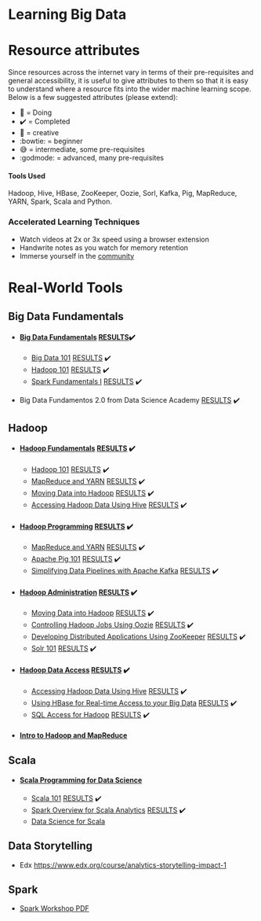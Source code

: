 # Learning Big Data
# Resource attributes

Since resources across the internet vary in terms of their pre-requisites and general accessibility, it is useful to
give attributes to them so that it is easy to understand where a resource fits into the wider machine learning scope. Below is a few suggested attributes (please extend):
 
 - :blue_book: = Doing
 - :heavy_check_mark: = Completed
 - :rainbow: = creative
 - :bowtie: = beginner
 - :sweat_smile: = intermediate, some pre-requisites
 - :godmode: = advanced, many pre-requisites


#### Tools Used
Hadoop, Hive, HBase, ZooKeeper, Oozie, Sorl, Kafka, Pig, MapReduce, YARN, Spark, Scala and Python.

### Accelerated Learning Techniques
- Watch videos at 2x or 3x speed using a browser extension
- Handwrite notes as you watch for memory retention
- Immerse yourself in the [community](https://medium.com/@exastax/top-20-data-science-blogs-and-websites-for-data-scientists-d88b7d99740)

# Real-World Tools

## Big Data Fundamentals
- #### [Big Data Fundamentals](https://cognitiveclass.ai/learn/big-data/) [RESULTS](https://github.com/helpthx/Big_Data/tree/master/Big%20Data%20Fundamentals):heavy_check_mark:
	- [Big Data 101](https://cognitiveclass.ai/courses/what-is-big-data/) [RESULTS](https://github.com/helpthx/Big_Data/blob/master/Big%20Data%20Fundamentals/Cognitive%20Class%20BD0101EN%20Certificate%20_%20Cognitive%20Class.pdf) :heavy_check_mark:
	- [Hadoop 101](https://cognitiveclass.ai/courses/introduction-to-hadoop/) [RESULTS](https://github.com/helpthx/Big_Data/blob/master/Big%20Data%20Fundamentals/BigDataUniversity%20BD0111EN%20Certificate%20_%20Cognitive%20Class.pdf) :heavy_check_mark:
	- [Spark Fundamentals I](https://cognitiveclass.ai/courses/what-is-spark/) [RESULTS](https://github.com/helpthx/Big_Data/blob/master/Big%20Data%20Fundamentals/Cognitive%20Class%20BD0211EN%20Certificate%20_%20Cognitive%20Class.pdf) :heavy_check_mark:

- Big Data Fundamentos 2.0 from Data Science Academy [RESULTS](https://github.com/helpthx/Big_Data/blob/master/certificate-big-data-fundamentos-20.pdf) :heavy_check_mark:

## Hadoop
- #### [Hadoop Fundamentals](https://cognitiveclass.ai/learn/hadoop/) [RESULTS](https://github.com/helpthx/Big_Data/tree/master/Hadoop%20Fundamentals) :heavy_check_mark:
 	- [Hadoop 101](https://cognitiveclass.ai/courses/introduction-to-hadoop/) [RESULTS](https://github.com/helpthx/Big_Data/blob/master/Big%20Data%20Fundamentals/BigDataUniversity%20BD0111EN%20Certificate%20_%20Cognitive%20Class.pdf) :heavy_check_mark:
	- [MapReduce and YARN](https://cognitiveclass.ai/courses/mapreduce-and-yarn/) [RESULTS](https://github.com/helpthx/Big_Data/blob/master/Hadoop%20Fundamentals/Big%20Data%20University%20BD0115EN%20Certificate%20_%20Cognitive%20Class.pdf) :heavy_check_mark:
	- [Moving Data into Hadoop](https://cognitiveclass.ai/courses/flume-sqoop-moving-data-into-hadoop/) [RESULTS](https://github.com/helpthx/Big_Data/blob/master/Hadoop%20Fundamentals/Big%20Data%20University%20BD0131EN%20Certificate%20_%20Cognitive%20Class.pdf) :heavy_check_mark:
	- [Accessing Hadoop Data Using Hive](https://cognitiveclass.ai/courses/hadoop-hive/) [RESULTS](https://github.com/helpthx/Big_Data/blob/master/Hadoop%20Fundamentals/Big%20Data%20University%20BD0141EN%20Certificate%20_%20Cognitive%20Class.pdf) :heavy_check_mark:
- #### [Hadoop Programming](https://cognitiveclass.ai/learn/big-data-hadoop-programming/) [RESULTS](https://github.com/helpthx/Big_Data/tree/master/Hadoop%20Programming) :heavy_check_mark:
	-  [MapReduce and YARN](https://cognitiveclass.ai/courses/mapreduce-and-yarn/) [RESULTS](https://github.com/helpthx/Big_Data/blob/master/Hadoop%20Fundamentals/Big%20Data%20University%20BD0115EN%20Certificate%20_%20Cognitive%20Class.pdf) :heavy_check_mark:
	- [Apache Pig 101](https://cognitiveclass.ai/courses/introduction-to-pig/) [RESULTS](https://github.com/helpthx/Big_Data/blob/master/Hadoop%20Programming/Big%20Data%20University%20BD0121EN%20Certificate%20_%20Cognitive%20Class.pdf) :heavy_check_mark:
	- [Simplifying Data Pipelines with Apache Kafka](https://cognitiveclass.ai/courses/simplifyingdatapipelines/) [RESULTS](https://github.com/helpthx/Big_Data/blob/master/Hadoop%20Programming/Big%20Data%20University%20BD0123EN%20Certificate%20_%20Cognitive%20Class.pdf) :heavy_check_mark:

- #### [Hadoop Administration](https://cognitiveclass.ai/learn/hadoop-administration/) [RESULTS](https://github.com/helpthx/Big_Data/tree/master/Hadoop%20Administration) :heavy_check_mark:
	- [Moving Data into Hadoop](https://cognitiveclass.ai/courses/flume-sqoop-moving-data-into-hadoop/) [RESULTS](https://github.com/helpthx/Big_Data/blob/master/Hadoop%20Fundamentals/Big%20Data%20University%20BD0131EN%20Certificate%20_%20Cognitive%20Class.pdf) :heavy_check_mark:
	- [Controlling Hadoop Jobs Using Oozie](https://cognitiveclass.ai/courses/controlling-hadoop-jobs-using-oozie/) [RESULTS](https://github.com/helpthx/Big_Data/blob/master/Hadoop%20Administration/Big%20Data%20University%20BD0133EN%20Certificate%20_%20Cognitive%20Class.pdf) :heavy_check_mark:
	- [Developing Distributed Applications Using ZooKeeper](https://cognitiveclass.ai/courses/developing-distributed-applications-using-zookeeper/) [RESULTS](https://github.com/helpthx/Big_Data/blob/master/Hadoop%20Administration/Big%20Data%20University%20BD0135EN%20Certificate%20_%20Cognitive%20Class.pdf) :heavy_check_mark:
	- [Solr 101](https://cognitiveclass.ai/courses/introduction-to-solr/) [RESULTS](https://github.com/helpthx/Big_Data/blob/master/Hadoop%20Administration/Big%20Data%20University%20BD0137EN%20Certificate%20_%20Cognitive%20Class.pdf) :heavy_check_mark:

- #### [Hadoop Data Access](https://cognitiveclass.ai/learn/big-data-storage-and-retrieval/) [RESULTS](https://github.com/helpthx/Big_Data/tree/master/Hadoop%20Data%20Access) :heavy_check_mark:
	- [Accessing Hadoop Data Using Hive](https://cognitiveclass.ai/courses/hadoop-hive/) [RESULTS](https://github.com/helpthx/Big_Data/blob/master/Hadoop%20Fundamentals/Big%20Data%20University%20BD0141EN%20Certificate%20_%20Cognitive%20Class.pdf) :heavy_check_mark:
	- [Using HBase for Real-time Access to your Big Data](https://cognitiveclass.ai/courses/using-hbase-for-real-time-access-to-your-big-data/) [RESULTS](https://github.com/helpthx/Big_Data/blob/master/Hadoop%20Data%20Access/Big%20Data%20University%20BD0143EN%20Certificate%20_%20Cognitive%20Class.pdf) :heavy_check_mark:
	- [SQL Access for Hadoop](https://cognitiveclass.ai/courses/sql-access-for-hadoop/) [RESULTS](https://github.com/helpthx/Big_Data/blob/master/Hadoop%20Data%20Access/Big%20Data%20University%20BD0145EN%20Certificate%20_%20Cognitive%20Class.pdf) :heavy_check_mark:

- #### [Intro to Hadoop and MapReduce]( https://www.udacity.com/course/intro-to-hadoop-and-mapreduce--ud617) 

## Scala
- #### [Scala Programming for Data Science](https://cognitiveclass.ai/learn/scala) 
	- [Scala 101](https://courses.cognitiveclass.ai/courses/course-v1:BigDataUniversity+SC0101EN+2016/info) [RESULTS](https://github.com/helpthx/Big_Data/blob/master/Scala%20Programming%20for%20Data%20Science/Scala%20101/Module%201:%20Introduction/Big%20Data%20University%20SC0101EN%20Certificate%20_%20Cognitive%20Class.pdf) :heavy_check_mark:
	- [Spark Overview for Scala Analytics](https://courses.cognitiveclass.ai/courses/course-v1:BigDataUniversity+SC0103EN+2016/info) [RESULTS](https://github.com/helpthx/Big_Data/blob/master/Scala%20Programming%20for%20Data%20Science/Spark%20Overview%20for%20Scala%20Analytics/Big%20Data%20University%20SC0103EN%20Certificate%20_%20Cognitive%20Class.pdf) :heavy_check_mark:
	- [Data Science for Scala](https://cognitiveclass.ai/courses/data-science-scala)

## Data Storytelling
- Edx https://www.edx.org/course/analytics-storytelling-impact-1

## Spark
- [Spark Workshop PDF](https://stanford.edu/~rezab/sparkclass/slides/itas_workshop.pdf )



